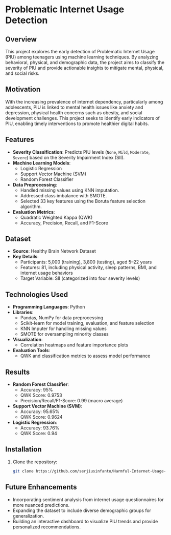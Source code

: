 # Problematic Internet Usage Detection

## Overview
This project explores the early detection of Problematic Internet Usage (PIU) among teenagers using machine learning techniques. By analyzing behavioral, physical, and demographic data, the project aims to classify the severity of PIU and provide actionable insights to mitigate mental, physical, and social risks.

## Motivation
With the increasing prevalence of internet dependency, particularly among adolescents, PIU is linked to mental health issues like anxiety and depression, physical health concerns such as obesity, and social development challenges. This project seeks to identify early indicators of PIU, enabling timely interventions to promote healthier digital habits.

## Features
- **Severity Classification**: Predicts PIU levels (`None`, `Mild`, `Moderate`, `Severe`) based on the Severity Impairment Index (SII).
- **Machine Learning Models**:
  - Logistic Regression
  - Support Vector Machine (SVM)
  - Random Forest Classifier
- **Data Preprocessing**:
  - Handled missing values using KNN imputation.
  - Addressed class imbalance with SMOTE.
  - Selected 33 key features using the Boruta feature selection algorithm.
- **Evaluation Metrics**:
  - Quadratic Weighted Kappa (QWK)
  - Accuracy, Precision, Recall, and F1-Score

## Dataset
- **Source**: Healthy Brain Network Dataset
- **Key Details**:
  - Participants: 5,000 (training), 3,800 (testing), aged 5–22 years
  - Features: 81, including physical activity, sleep patterns, BMI, and internet usage behaviors
  - Target Variable: SII (categorized into four severity levels)

## Technologies Used
- **Programming Languages**: Python
- **Libraries**:
  - Pandas, NumPy for data preprocessing
  - Scikit-learn for model training, evaluation, and feature selection
  - KNN Imputer for handling missing values
  - SMOTE for oversampling minority classes
- **Visualization**:
  - Correlation heatmaps and feature importance plots
- **Evaluation Tools**:
  - QWK and classification metrics to assess model performance

## Results
- **Random Forest Classifier**:
  - Accuracy: 95%
  - QWK Score: 0.9753
  - Precision/Recall/F1-Score: 0.99 (macro average)
- **Support Vector Machine (SVM)**:
  - Accuracy: 95.65%
  - QWK Score: 0.9624
- **Logistic Regression**:
  - Accuracy: 93.76%
  - QWK Score: 0.94

## Installation
1. Clone the repository:
   ```bash
   git clone https://github.com/serjiusinfanto/Harmful-Internet-Usage-Prediction.git

## Future Enhancements
* Incorporating sentiment analysis from internet usage questionnaires for more nuanced predictions.
* Expanding the dataset to include diverse demographic groups for generalization.
* Building an interactive dashboard to visualize PIU trends and provide personalized recommendations.
